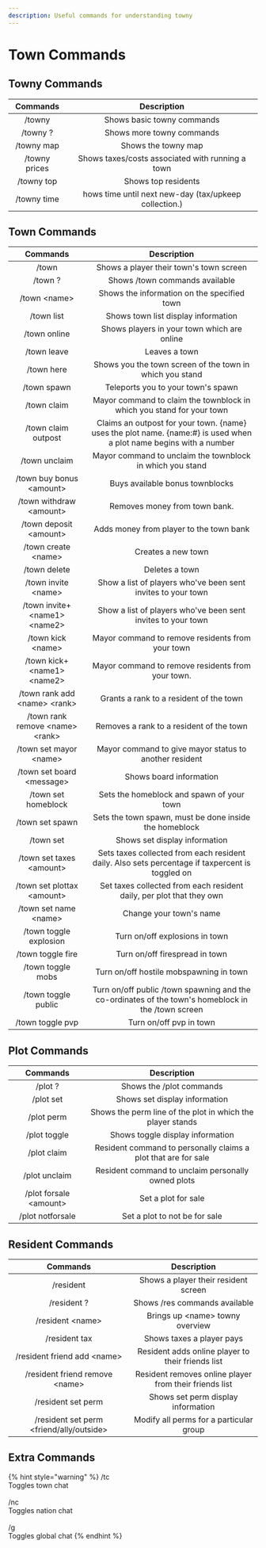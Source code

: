 ```yaml
---
description: Useful commands for understanding towny
---
```


# Town Commands

## Towny Commands

|    Commands   |                      Description                      |
| :-----------: | :---------------------------------------------------: |
|     /towny    |               Shows basic towny commands              |
|    /towny ?   |               Shows more towny commands               |
|   /towny map  |                  Shows the towny map                  |
| /towny prices |    Shows taxes/costs associated with running a town   |
|   /towny top  |                  Shows top residents                  |
|  /towny time  | hows time until next new-day (tax/upkeep collection.) |

## Town Commands

|              Commands             |                                                     Description                                                    |
| :-------------------------------: | :----------------------------------------------------------------------------------------------------------------: |
|               /town               |                                       Shows a player their town's town screen                                      |
|              /town ?              |                                           Shows /town commands available                                           |
|           /town \<name>           |                                     Shows the information on the specified town                                    |
|             /town list            |                                         Shows town list display information                                        |
|            /town online           |                                     Shows players in your town which are online                                    |
|            /town leave            |                                                    Leaves a town                                                   |
|             /town here            |                              Shows you the town screen of the town in which you stand                              |
|            /town spawn            |                                         Teleports you to your town's spawn                                         |
|            /town claim            |                        Mayor command to claim the townblock in which you stand for your town                       |
|        /town claim outpost        | Claims an outpost for your town. {name} uses the plot name. {name:#} is used when a plot name begins with a number |
|           /town unclaim           |                              Mayor command to unclaim the townblock in which you stand                             |
|     /town buy bonus \<amount>     |                                           Buys available bonus townblocks                                          |
|      /town withdraw \<amount>     |                                            Removes money from town bank.                                           |
|      /town deposit \<amount>      |                                       Adds money from player to the town bank                                      |
|        /town create \<name>       |                                                 Creates a new town                                                 |
|            /town delete           |                                                   Deletes a town                                                   |
|        /town invite \<name>       |                            Show a list of players who've been sent invites to your town                            |
|  /town invite+ \<name1> \<name2>  |                            Show a list of players who've been sent invites to your town                            |
|         /town kick \<name>        |                                  Mayor command to remove residents from your town                                  |
|   /town kick+ \<name1> \<name2>   |                                  Mayor command to remove residents from your town.                                 |
|   /town rank add \<name> \<rank>  |                                       Grants a rank to a resident of the town                                      |
| /town rank remove \<name> \<rank> |                                      Removes a rank to a resident of the town                                      |
|      /town set mayor \<name>      |                               Mayor command to give mayor status to another resident                               |
|     /town set board \<message>    |                                               Shows board information                                              |
|        /town set homeblock        |                                      Sets the homeblock and spawn of your town                                     |
|          /town set spawn          |                               Sets the town spawn, must be done inside the homeblock                               |
|             /town set             |                                            Shows set display information                                           |
|     /town set taxes \<amount>     |           Sets taxes collected from each resident daily. Also sets percentage if taxpercent is toggled on          |
|    /town set plottax \<amount>    |                        Set taxes collected from each resident daily, per plot that they own                        |
|       /town set name \<name>      |                                               Change your town's name                                              |
|       /town toggle explosion      |                                           Turn on/off explosions in town                                           |
|         /town toggle fire         |                                           Turn on/off firespread in town                                           |
|         /town toggle mobs         |                                       Turn on/off hostile mobspawning in town                                      |
|        /town toggle public        |         Turn on/off public /town spawning and the co-ordinates of the town's homeblock in the /town screen         |
|          /town toggle pvp         |                                               Turn on/off pvp in town                                              |

## Plot Commands

|         Commands        |                           Description                          |
| :---------------------: | :------------------------------------------------------------: |
|         /plot ?         |                    Shows the /plot commands                    |
|        /plot set        |                  Shows set display information                 |
|        /plot perm       |   Shows the perm line of the plot in which the player stands   |
|       /plot toggle      |                Shows toggle display information                |
|       /plot claim       | Resident command to personally claims a plot that are for sale |
|      /plot unclaim      |       Resident command to unclaim personally owned plots       |
| /plot forsale \<amount> |                       Set a plot for sale                      |
|     /plot notforsale    |                  Set a plot to not be for sale                 |

## Resident Commands

|                  Commands                 |                       Description                      |
| :---------------------------------------: | :----------------------------------------------------: |
|                 /resident                 |          Shows a player their resident screen          |
|                /resident ?                |              Shows /res commands available             |
|             /resident \<name>             |            Brings up \<name> towny overview            |
|               /resident tax               |                Shows taxes a player pays               |
|        /resident friend add \<name>       |    Resident adds online player to their friends list   |
|      /resident friend remove \<name>      | Resident removes online player from their friends list |
|             /resident set perm            |           Shows set perm display information           |
| /resident set perm \<friend/ally/outside> |         Modify all perms for a particular group        |

## Extra Commands

{% hint style="warning" %}
/tc\
Toggles town chat\
\
/nc\
Toggles nation chat\
\
/g \
Toggles global chat
{% endhint %}
